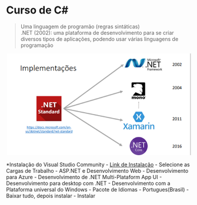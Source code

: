 # Curso de C#
> Uma linguagem de programão (regras sintáticas)  
> .NET (2002): uma plataforma de desenvolvimento para se criar diversos tipos de aplicações, podendo usar várias linguagens de programação

<div align=center>
    <img src=implementações.png alt="implementações" width="500">
</div>

*Instalação do Visual Studio Community
    - [Link de Instalação](https://visualstudio.microsoft.com/pt-br/vs/community/)
    - Selecione as Cargas de Trabalho
        - ASP.NET e Desenvolvimento Web
        - Desenvolvimento para Azure
        - Desenvolvimento de .NET Multi-Plataform App UI
        - Desenvolvimento para desktop com .NET
        - Desenvolvimento com a Plataforma universal do Windows
    - Pacote de Idiomas
        - Portugues(Brasil)
    - Baixar tudo, depois instalar
    - Instalar